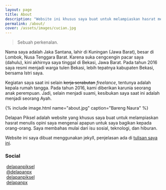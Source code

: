 ```yaml
---
layout: page
title: About
description: "Website ini khusus saya buat untuk melampiaskan hasrat menulis opini saya mengenai apapun untuk saya bagikan kepada orang-orang."
permalink: /about/
cover: /assets/images/cucian.jpg
---
```


> Sebuah perkenalan. 

Nama saya adalah Jaka Santana, lahir di Kuningan (Jawa Barat), besar di Lombok, Nusa Tenggara Barat. Karena suka cengcengin pacar saya (dahulu), kini akhirnya saya tinggal di Bekasi, Jawa Barat. Pada tahun 2016 saya resmi menjadi warga tulen Bekasi, lebih tepatnya kabupaten Bekasi, bersama Istri saya.

Kegiatan saya saat ini selain ~~kerja serabutan~~ *freelance*, tentunya adalah kepala rumah tangga. Pada tahun 2016, kami diberikan karunia seorang anak perempuan. Jadi, selain menjadi suami, kesibukan saya saat ini adalah menjadi seorang Ayah.

{% include image.html name="about.jpg" caption="Bareng Naura" %}

Delapan Piksel adalah website yang khusus saya buat untuk melampiaskan hasrat menulis opini saya mengenai apapun untuk saya bagikan kepada orang-orang. Saya membahas mulai dari isu sosial, teknologi, dan hiburan.

Website ini saya dibuat menggunakan jekyll, penjelasan ada di [tulisan saya ini](/beralih-ke-jekyll).

### Social
<i class="fa fa-envelope" aria-hidden="true" style="color:#DD4B39"></i>&nbsp;[delapanpiksel](mailto:delapanpiksel@gmail.com) <br>
<i class="fa fa-twitter-square" aria-hidden="true" style="color:#00aced"></i>&nbsp;[@delapanpx](https://twitter.com/delapanpx)<br>
<i class="fa fa-facebook-square" aria-hidden="true" style="color:#3b5998"></i>&nbsp;[delapanpiksel](https://facebook.com/delapanpiksel) <br>
<i class="fa fa-instagram" aria-hidden="true" style="color:#517fa4"></i>&nbsp;[delapanpx](https://instagram.com/delapanpx)
